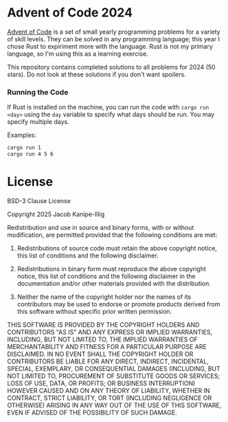 # Advent of Code 2024

[Advent of Code](https://adventofcode.com/2024/) is a set of small yearly programming problems for a variety of skill levels. They can be solved in any programming language; this year I chose Rust to expiriment more with the language. Rust is not my primary language, so I'm using this as a learning exercise.

This repository contains completed solutions to all problems for 2024 (50 stars). Do not look at these solutions if you don't want spoilers.

### Running the Code
If Rust is installed on the machine, you can run the code with `cargo run <day>` using the `day` variable to specify what days should be run. You may specify multiple days.

Examples:
```sh
cargo run 1
cargo run 4 5 6
```

# License
BSD-3 Clause License

Copyright 2025 Jacob Kanipe-Illig

Redistribution and use in source and binary forms, with or without modification, are permitted provided that the following conditions are met:

1. Redistributions of source code must retain the above copyright notice, this list of conditions and the following disclaimer.

2. Redistributions in binary form must reproduce the above copyright notice, this list of conditions and the following disclaimer in the documentation and/or other materials provided with the distribution.

3. Neither the name of the copyright holder nor the names of its contributors may be used to endorse or promote products derived from this software without specific prior written permission.

THIS SOFTWARE IS PROVIDED BY THE COPYRIGHT HOLDERS AND CONTRIBUTORS "AS IS" AND ANY EXPRESS OR IMPLIED WARRANTIES, INCLUDING, BUT NOT LIMITED TO, THE IMPLIED WARRANTIES OF MERCHANTABILITY AND FITNESS FOR A PARTICULAR PURPOSE ARE DISCLAIMED. IN NO EVENT SHALL THE COPYRIGHT HOLDER OR CONTRIBUTORS BE LIABLE FOR ANY DIRECT, INDIRECT, INCIDENTAL, SPECIAL, EXEMPLARY, OR CONSEQUENTIAL DAMAGES (INCLUDING, BUT NOT LIMITED TO, PROCUREMENT OF SUBSTITUTE GOODS OR SERVICES; LOSS OF USE, DATA, OR PROFITS; OR BUSINESS INTERRUPTION) HOWEVER CAUSED AND ON ANY THEORY OF LIABILITY, WHETHER IN CONTRACT, STRICT LIABILITY, OR TORT (INCLUDING NEGLIGENCE OR OTHERWISE) ARISING IN ANY WAY OUT OF THE USE OF THIS SOFTWARE, EVEN IF ADVISED OF THE POSSIBILITY OF SUCH DAMAGE.